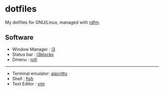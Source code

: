 # dotfiles

My dotfiles for GNU/Linux, managed with [rdfm](https://github.com/wafelack/rdfm).

## Software

- Window Manager   : [i3](i3/)
- Status bar       : [i3blocks](i3blocks/)
- Dmenu            : [rofi](rofi/)

---

- Terminal emulator: [alacritty](alacritty/)
- Shell            : [fish](fish/)
- Text Editor      : [vim](vim/)

